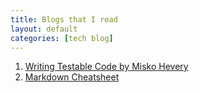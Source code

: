 ```yaml
---
title: Blogs that I read
layout: default
categories: [tech blog]
---
```


1. [Writing Testable Code by Misko Hevery](http://misko.hevery.com/attachments/Guide-Writing%20Testable%20Code.pdf)
2. [Markdown Cheatsheet](https://github.com/adam-p/markdown-here/wiki/Markdown-Cheatsheet#links)


